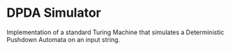 # DPDA Simulator
 
Implementation of a standard Turing Machine that simulates a Deterministic 
Pushdown Automata on an input string.
 
 
 